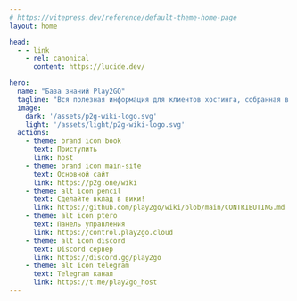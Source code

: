 ```yaml
---
# https://vitepress.dev/reference/default-theme-home-page
layout: home

head:
  - - link
    - rel: canonical
      content: https://lucide.dev/

hero:
  name: "База знаний Play2GO"
  tagline: "Вся полезная информация для клиентов хостинга, собранная в одном месте. Каждый может внести свой вклад"
  image: 
    dark: '/assets/p2g-wiki-logo.svg'
    light: '/assets/light/p2g-wiki-logo.svg'
  actions:
    - theme: brand icon book
      text: Приступить
      link: host
    - theme: brand icon main-site
      text: Основной сайт
      link: https://p2g.one/wiki
    - theme: alt icon pencil
      text: Сделайте вклад в вики!
      link: https://github.com/play2go/wiki/blob/main/CONTRIBUTING.md
    - theme: alt icon ptero
      text: Панель управления
      link: https://control.play2go.cloud
    - theme: alt icon discord
      text: Discord сервер
      link: https://discord.gg/play2go
    - theme: alt icon telegram
      text: Telegram канал
      link: https://t.me/play2go_host
---
```

